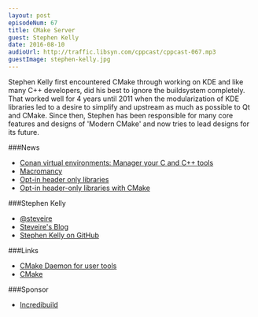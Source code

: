 ```yaml
---
layout: post
episodeNum: 67
title: CMake Server
guest: Stephen Kelly
date: 2016-08-10
audioUrl: http://traffic.libsyn.com/cppcast/cppcast-067.mp3
guestImage: stephen-kelly.jpg
---
```


Stephen Kelly first encountered CMake through working on KDE and like many C++ developers, did his best to ignore the buildsystem completely. That worked well for 4 years until 2011 when the modularization of KDE libraries led to a desire to simplify and upstream as much as possible to Qt and CMake. Since then, Stephen has been responsible for many core features and designs of 'Modern CMake' and now tries to lead designs for its future.

###News

 - [Conan virtual environments: Manager your C and C++ tools](http://blog.conan.io/2016/08/04/Conan-virtual-environments-Manage-your-C-and-C++-tools.html)
 - [Macromancy](http://belkadan.com/blog/2016/08/Macromancy/)
 - [Opt-in header only libraries](http://vittorioromeo.info/index/blog/2016_cpp_library_configuration_api.html)
 - [Opt-in header-only libraries with CMake](https://steveire.wordpress.com/2016/08/09/opt-in-header-only-libraries-with-cmake/)
 
###Stephen Kelly

 - [@steveire](https://twitter.com/steveire)
 - [Steveire's Blog](https://steveire.wordpress.com/)
 - [Stephen Kelly on GitHub](https://github.com/steveire)
 
###Links

 - [CMake Daemon for user tools](https://steveire.wordpress.com/2016/01/24/cmake-daemon-for-user-tools/)
 - [CMake](https://cmake.org/)

###Sponsor

- [Incredibuild](https://www.incredibuild.com/cppoffer)

